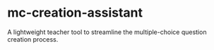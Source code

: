 # mc-creation-assistant
A lightweight teacher tool to streamline the multiple-choice question creation process.
